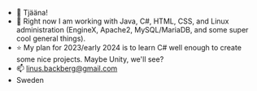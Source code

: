 - 👋 Tjääna!
- 🌱 Right now I am working with Java, C#, HTML, CSS, and Linux administration (EngineX, Apache2, MySQL/MariaDB, and some super cool general things).
- ⭐ My plan for 2023/early 2024 is to learn C# well enough to create some nice projects. Maybe Unity, we'll see?
- 📫 linus.backberg@gmail.com
- Sweden
